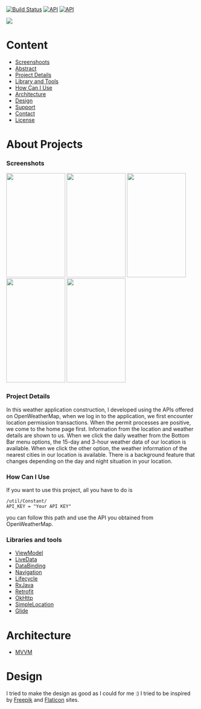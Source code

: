 [![Build Status](https://img.shields.io/badge/platform-Android-green)](https://www.android.com/) [![API](https://img.shields.io/badge/API-+23-brightgreen)](https://android-arsenal.com/api?level=23) [![API](https://img.shields.io/badge/license-MIT-blue)]()

<img src="http://ismailhakkiaydin.com/wp-content/uploads/2020/04/logo.png" align="center">

# Content
  - [Screenshoots](https://github.com/ihaydinn/weather-app#screenshoots)
  - [Abstract](https://github.com/ihaydinn/weather-app#abstract)
  - [Project Details](https://github.com/ihaydinn/weather-app#projects-details)
  - [Library and Tools](https://github.com/ihaydinn/weather-app#library-and-tools)
  - [How Can I Use](https://github.com/ihaydinn/weather-app#how-can-i-use)
- [Architecture](https://github.com/ihaydinn/weather-app#architecture)
- [Design](https://github.com/ihaydinn/weather-app#desing)
- [Support](https://github.com/ihaydinn/weather-app#support)
- [Contact](https://github.com/ihaydinn/weather-app#contact)
- [License](https://github.com/ihaydinn/weather-app#license)

# About Projects
### Screenshots
<img src="http://ismailhakkiaydin.com/wp-content/uploads/2020/04/weather-app-demo.gif" width="156" height="275">    <img src="http://ismailhakkiaydin.com/wp-content/uploads/2020/04/location.png" width="156" height="275">    <img src="http://ismailhakkiaydin.com/wp-content/uploads/2020/04/days.png" width="156" height="275">    <img src="http://ismailhakkiaydin.com/wp-content/uploads/2020/04/nearby.png" width="156" height="275">    <img src="http://ismailhakkiaydin.com/wp-content/uploads/2020/04/nearby_detail.png" width="156" height="275">


### Project Details
In this weather application construction, I developed using the APIs offered on OpenWeatherMap, when we log in to the application, we first encounter location permission transactions. When the permit processes are positive, we come to the home page first. Information from the location and weather details are shown to us. When we click the daily weather from the Bottom Bar menu options, the 15-day and 3-hour weather data of our location is available. When we click the other option, the weather information of the nearest cities in our location is available. There is a background feature that changes depending on the day and night situation in your location.

### How Can I Use
If you want to use this project, all you have to do is 
```
/util/Constant/
API_KEY = "Your API KEY"
```
you can follow this path and use the API you obtained from OpenWeatherMap.

### Libraries and tools
 - [ViewModel](https://developer.android.com/topic/libraries/architecture/viewmodel)
 - [LiveData](https://developer.android.com/topic/libraries/architecture/livedata)
 - [DataBinding](https://developer.android.com/topic/libraries/data-binding/)
 - [Navigation](https://developer.android.com/guide/navigation/)
 - [Lifecycle](https://developer.android.com/topic/libraries/architecture/lifecycle)
 - [RxJava](https://github.com/ReactiveX/RxJava)
 - [Retrofit](https://square.github.io/retrofit/)
 - [OkHttp](https://square.github.io/okhttp/)
 - [SimpleLocation](https://github.com/delight-im/Android-SimpleLocation)
 - [Glide](https://github.com/bumptech/glide)

# Architecture
 - [MVVM](https://developer.android.com/jetpack/docs/guide)

# Design
I tried to make the design as good as I could for me :) I tried to be inspired by [Freepik](https://www.freepik.com/) and [Flaticon](https://www.flaticon.com/) sites.

